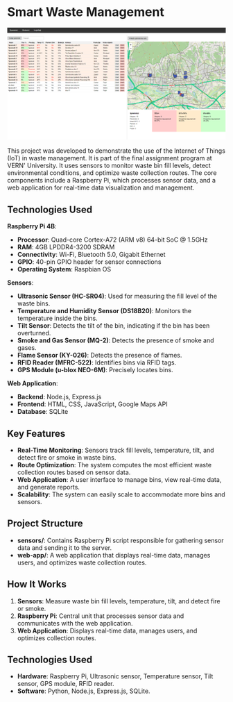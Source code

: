 # Smart Waste Management
![Smart Waste Management Dashboard](gallery/4_Web_app_dashboard.png)

This project was developed to demonstrate the use of the Internet of Things (IoT) in waste management. It is part of the final assignment program at VERN' University. It uses sensors to monitor waste bin fill levels, detect environmental conditions, and optimize waste collection routes. The core components include a Raspberry Pi, which processes sensor data, and a web application for real-time data visualization and management.

## Technologies Used
**Raspberry Pi 4B**:
- **Processor**: Quad-core Cortex-A72 (ARM v8) 64-bit SoC @ 1.5GHz
- **RAM**: 4GB LPDDR4-3200 SDRAM
- **Connectivity**: Wi-Fi, Bluetooth 5.0, Gigabit Ethernet
- **GPIO**: 40-pin GPIO header for sensor connections
- **Operating System**: Raspbian OS
  
**Sensors**:
- **Ultrasonic Sensor (HC-SR04)**: Used for measuring the fill level of the waste bins.
- **Temperature and Humidity Sensor (DS18B20)**: Monitors the temperature inside the bins.
- **Tilt Sensor**: Detects the tilt of the bin, indicating if the bin has been overturned.
- **Smoke and Gas Sensor (MQ-2)**: Detects the presence of smoke and gases.
- **Flame Sensor (KY-026)**: Detects the presence of flames.
- **RFID Reader (MFRC-522)**: Identifies bins via RFID tags.
- **GPS Module (u-blox NEO-6M)**: Precisely locates bins.
  
**Web Application**:
- **Backend**: Node.js, Express.js
- **Frontend**: HTML, CSS, JavaScript, Google Maps API
- **Database**: SQLite
  
## Key Features
- **Real-Time Monitoring**: Sensors track fill levels, temperature, tilt, and detect fire or smoke in waste bins.
- **Route Optimization**: The system computes the most efficient waste collection routes based on sensor data.
- **Web Application**: A user interface to manage bins, view real-time data, and generate reports.
- **Scalability**: The system can easily scale to accommodate more bins and sensors.

## Project Structure
- **sensors/**: Contains Raspberry Pi script responsible for gathering sensor data and sending it to the server.
- **web-app/**: A web application that displays real-time data, manages users, and optimizes waste collection routes.

## How It Works
1. **Sensors**: Measure waste bin fill levels, temperature, tilt, and detect fire or smoke.
2. **Raspberry Pi**: Central unit that processes sensor data and communicates with the web application.
3. **Web Application**: Displays real-time data, manages users, and optimizes collection routes.

## Technologies Used
- **Hardware**: Raspberry Pi, Ultrasonic sensor, Temperature sensor, Tilt sensor, GPS module, RFID reader.
- **Software**: Python, Node.js, Express.js, SQLite.
